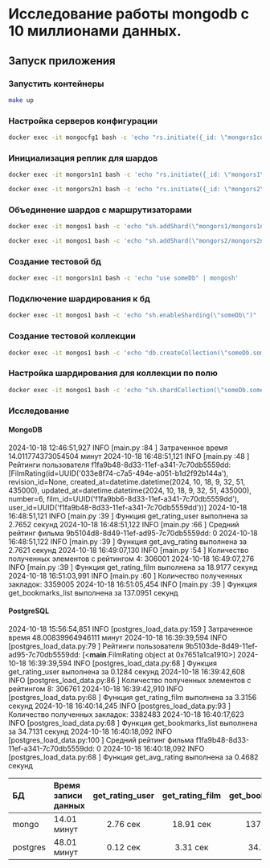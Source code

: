 # Исследование работы mongodb с 10 миллионами данных.

## Запуск приложения

### Запустить контейнеры

```bash
make up
```

### Настройка серверов конфигурации

```bash
docker exec -it mongocfg1 bash -c 'echo "rs.initiate({_id: \"mongors1conf\", configsvr: true, members: [{_id: 0, host: \"mongocfg1\"}, {_id: 1, host: \"mongocfg2\"}, {_id: 2, host: \"mongocfg3\"}]})" | mongosh'
```

### Инициализация реплик для шардов

```bash
docker exec -it mongors1n1 bash -c 'echo "rs.initiate({_id: \"mongors1\", members: [{_id: 0, host: \"mongors1n1\"}, {_id: 1, host: \"mongors1n2\"}, {_id: 2, host: \"mongors1n3\"}]})" | mongosh'
```

```bash
docker exec -it mongors2n1 bash -c 'echo "rs.initiate({_id: \"mongors2\", members: [{_id: 0, host: \"mongors2n1\"}, {_id: 1, host: \"mongors2n2\"}, {_id: 2, host: \"mongors2n3\"}]})" | mongosh'
```

### Объединение шардов с маршрутизаторами

```bash
docker exec -it mongos1 bash -c 'echo "sh.addShard(\"mongors1/mongors1n1\")" | mongosh'
```

```bash
docker exec -it mongos1 bash -c 'echo "sh.addShard(\"mongors2/mongors2n1\")" | mongosh'
```

### Создание тестовой бд

```bash
docker exec -it mongors1n1 bash -c 'echo "use someDb" | mongosh'
```

### Подключение шардирования к бд

```bash
docker exec -it mongos1 bash -c 'echo "sh.enableSharding(\"someDb\")" | mongosh'
```

### Создание тестовой коллекции

```bash
docker exec -it mongos1 bash -c 'echo "db.createCollection(\"someDb.someCollection\")" | mongosh'
```

### Настройка шардирования для коллекции по полю

```bash
docker exec -it mongos1 bash -c 'echo "sh.shardCollection(\"someDb.someCollection\", {\"someField\": \"hashed\"})" | mongosh'
```

### Исследование

#### MongoDB

2024-10-18 12:46:51,927 INFO     [main.py         :84   ] Затраченное время 14.011774373054504 минут
2024-10-18 16:48:51,121 INFO     [main.py         :48   ] Рейтинги пользователя
f1fa9b48-8d33-11ef-a341-7c70db5559dd: [FilmRating(id=UUID('033e8f74-c7a5-494e-a051-b1d2f92b144a'), revision_id=None, created_at=datetime.datetime(2024, 10, 18, 9, 32, 51, 435000), updated_at=datetime.datetime(2024, 10, 18, 9, 32, 51, 435000), number=6, film_id=UUID('f1fa9bb6-8d33-11ef-a341-7c70db5559dd'), user_id=UUID('f1fa9b48-8d33-11ef-a341-7c70db5559dd'))]
2024-10-18 16:48:51,121 INFO     [main.py         :39   ] Функция get_rating_user выполнена за 2.7652 секунд
2024-10-18 16:48:51,122 INFO     [main.py         :66   ] Средний рейтинг фильма 9b5104d8-8d49-11ef-ad95-7c70db5559dd: 0
2024-10-18 16:48:51,122 INFO     [main.py         :39   ] Функция get_avg_rating выполнена за 2.7621 секунд
2024-10-18 16:49:07,130 INFO     [main.py         :54   ] Количество полученных элементов с рейтингом 4: 306001
2024-10-18 16:49:07,276 INFO     [main.py         :39   ] Функция get_rating_film выполнена за 18.9177 секунд
2024-10-18 16:51:03,991 INFO     [main.py         :60   ] Количество полученных закладок: 3359005
2024-10-18 16:51:05,454 INFO     [main.py         :39   ] Функция get_bookmarks_list выполнена за 137.0951 секунд

#### PostgreSQL

2024-10-18 15:56:54,851 INFO     [postgres_load_data.py:159  ] Затраченное время 48.00839964946111 минут
2024-10-18 16:39:39,594 INFO     [postgres_load_data.py:79   ] Рейтинги пользователя
9b5103de-8d49-11ef-ad95-7c70db5559dd: [<__main__.FilmRating object at 0x7651a1ca1910>]
2024-10-18 16:39:39,594 INFO     [postgres_load_data.py:68   ] Функция get_rating_user выполнена за 0.1284 секунд
2024-10-18 16:39:42,608 INFO     [postgres_load_data.py:86   ] Количество полученных элементов с рейтингом 8: 306761
2024-10-18 16:39:42,910 INFO     [postgres_load_data.py:68   ] Функция get_rating_film выполнена за 3.3156 секунд
2024-10-18 16:40:14,245 INFO     [postgres_load_data.py:93   ] Количество полученных закладок: 3382483
2024-10-18 16:40:17,623 INFO     [postgres_load_data.py:68   ] Функция get_bookmarks_list выполнена за 34.7131 секунд
2024-10-18 16:40:18,092 INFO     [postgres_load_data.py:100  ] Средний рейтинг фильма
f1fa9b48-8d33-11ef-a341-7c70db5559dd: 0
2024-10-18 16:40:18,092 INFO     [postgres_load_data.py:68   ] Функция get_avg_rating выполнена за 0.4682 секунд

| БД       | Время записи данных | get_rating_user | get_rating_film | get_bookmarks_list | get_avg_rating |
|:---------|:--------------------|:---------------:|:---------------:|:------------------:|:---------------|
| mongo    | 14.01 минут         |    2.76 cек     |   18.91   cек   |   137.09    cек    | 2.76      cек  |
| postgres | 48.01 минут         |    0.12 cек     |   3.31    cек   |   34.71     cек    | 0.46      cек  |